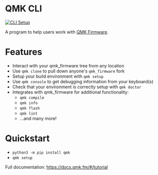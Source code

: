 # QMK CLI
[![CLI Setup](https://github.com/qmk/qmk_cli/workflows/CLI%20Setup/badge.svg)](https://github.com/qmk/qmk_cli/actions?query=workflow%3A%22CLI+Setup%22)  

A program to help users work with [QMK Firmware](https://qmk.fm/).

# Features

* Interact with your qmk_firmware tree from any location
* Use `qmk clone` to pull down anyone's `qmk_firmware` fork
* Setup your build environment with `qmk setup`
* Use `qmk console` to get debugging information from your keyboard(s)
* Check that your environment is correctly setup with `qmk doctor`
* Integrates with qmk_firmware for additional functionality:
    * `qmk compile`
    * `qmk info`
    * `qmk flash`
    * `qmk lint`
    * ...and many more!

# Quickstart

* `python3 -m pip install qmk`
* `qmk setup`

Full documentation: <https://docs.qmk.fm/#/tutorial>
